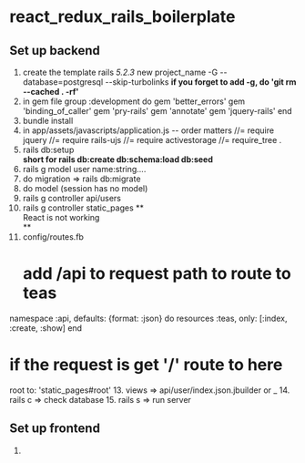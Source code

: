 # react_redux_rails_boilerplate

## Set up backend
1. create the template
  rails _5.2.3_ new project_name -G --database=postgresql --skip-turbolinks
  **if you forget to add -g, do 'git rm --cached . -rf'**
2. in gem file 
  group :development do
    gem 'better_errors'
    gem 'binding_of_caller'
    gem 'pry-rails'
    gem 'annotate'
    gem 'jquery-rails'
  end
3. bundle install
4. in app/assets/javascripts/application.js -- order matters
  //= require jquery
  //= require rails-ujs
  //= require activestorage
  //= require_tree .
5. rails db:setup  
    **short for rails db:create db:schema:load db:seed**
6. rails g model user name:string.... 
7. do migration => rails db:migrate
8. do model (session has no model)
9. rails g controller api/users 
10. rails g controller static_pages
  **  <div id="root">React is not working</div> ** 
12. config/routes.fb
    # add /api to request path to route to teas
  namespace :api, defaults: {format: :json} do
    resources :teas, only: [:index, :create, :show]
  end
  # if the request is get '/' route to here
  root to: 'static_pages#root' 
13. views => api/user/index.json.jbuilder or _
14. rails c => check database
15. rails s => run server


## Set up frontend
1. 


